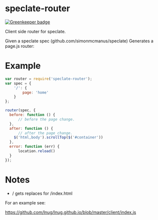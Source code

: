 # speclate-router

[![Greenkeeper badge](https://badges.greenkeeper.io/simonmcmanus/speclate-router.svg)](https://greenkeeper.io/)

Client side router for speclate.

Given a speclate spec (github.com/simonmcmanus/speclate) Generates a page.js router:

# Example

```js
var router = require('speclate-router');
var spec = {
    '/': {
        page: 'home'
    }
};

router(spec, {
  before: function () {
      // before the page change.
  },
  after: function () {
      // after the page change.
    $('html,body').scrollTop($('#container'))
  },
  error: function (err) {
      location.reload()
  }
});

```


# Notes

* / gets replaces for /index.html

For an example see:

https://github.com/lnug/lnug.github.io/blob/master/client/index.js


